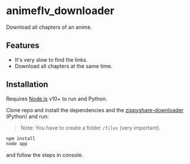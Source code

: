 # animeflv_downloader

Download all chapters of an anime.

## Features

- It's very slow to find the links.
- Download all chapters at the same time.

## Installation

Requires [Node.js](https://nodejs.org/) v10+ to run and Python.

Clone repo and install the dependencies and the [zippyshare-downloader](https://pypi.org/project/zippyshare-downloader/) (Python) and run:

> Note: You have to create a folder `/files` (very important).

```sh
npm install
node app
```
and follow the steps in console.
